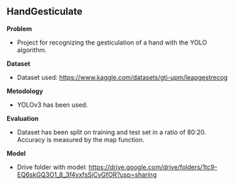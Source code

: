 ## **HandGesticulate** 

**Problem**
- Project for recognizing the gesticulation of a hand with the YOLO algorithm.

**Dataset**
- Dataset used: https://www.kaggle.com/datasets/gti-upm/leapgestrecog

**Metodology**
- YOLOv3 has been used.

**Evaluation**
- Dataset has been split on training and test set in a ratio of 80:20. Accuracy is measured by the map function.

**Model**
- Drive folder with model: https://drive.google.com/drive/folders/1tc9-EQ6skGQ3O1_8_3f4vxfsSjCvGfOR?usp=sharing
